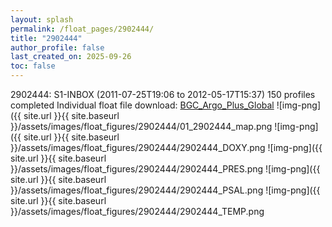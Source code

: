 ```yaml
---
layout: splash
permalink: /float_pages/2902444/
title: "2902444"
author_profile: false
last_created_on: 2025-09-26
toc: false
---
```

 
2902444: S1-INBOX (2011-07-25T19:06 to 2012-05-17T15:37)
150 profiles completed
Individual float file download: [BGC_Argo_Plus_Global](https://ftp.soest.hawaii.edu/bgc_argo_plus/Individual_Floats/outliers_removed/2902444_Sprof_processed.nc)
![img-png]({{ site.url }}{{ site.baseurl }}/assets/images/float_figures/2902444/01_2902444_map.png
![img-png]({{ site.url }}{{ site.baseurl }}/assets/images/float_figures/2902444/2902444_DOXY.png
![img-png]({{ site.url }}{{ site.baseurl }}/assets/images/float_figures/2902444/2902444_PRES.png
![img-png]({{ site.url }}{{ site.baseurl }}/assets/images/float_figures/2902444/2902444_PSAL.png
![img-png]({{ site.url }}{{ site.baseurl }}/assets/images/float_figures/2902444/2902444_TEMP.png

